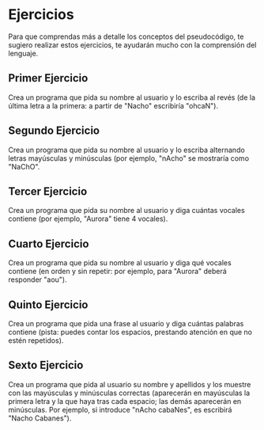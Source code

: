 # Ejercicios

Para que comprendas más a detalle los conceptos del pseudocódigo, te sugiero realizar estos ejercicios, te ayudarán mucho con la comprensión del lenguaje.

## Primer Ejercicio

Crea un programa que pida su nombre al usuario y lo escriba al revés (de la última letra a la primera: a partir de "Nacho" escribiría "ohcaN").

## Segundo Ejercicio

Crea un programa que pida su nombre al usuario y lo escriba alternando letras mayúsculas y minúsculas (por ejemplo, "nAcho" se mostraría como "NaChO".

## Tercer Ejercicio

Crea un programa que pida su nombre al usuario y diga cuántas vocales contiene (por ejemplo, "Aurora" tiene 4 vocales).

## Cuarto Ejercicio

Crea un programa que pida su nombre al usuario y diga qué vocales contiene (en orden y sin repetir: por ejemplo, para "Aurora" deberá responder "aou").

## Quinto Ejercicio

Crea un programa que pida una frase al usuario y diga cuántas palabras contiene (pista: puedes contar los espacios, prestando atención en que no estén repetidos).

## Sexto Ejercicio

Crea un programa que pida al usuario su nombre y apellidos y los muestre con las mayúsculas y minúsculas correctas (aparecerán en mayúsculas la primera letra y la que haya tras cada espacio; las demás aparecerán en minúsculas. Por ejemplo, si introduce "nAcho cabaNes", es escribirá "Nacho Cabanes").

